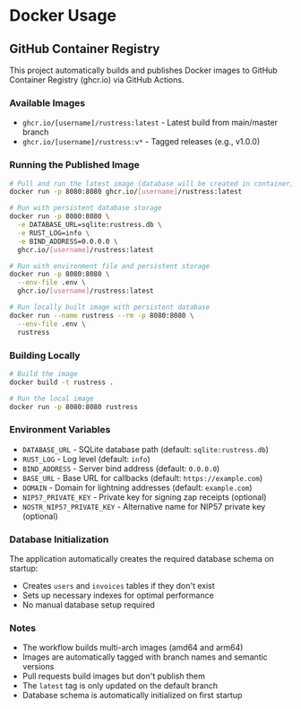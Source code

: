 # Docker Usage

## GitHub Container Registry

This project automatically builds and publishes Docker images to GitHub Container Registry (ghcr.io) via GitHub Actions.

### Available Images

- `ghcr.io/[username]/rustress:latest` - Latest build from main/master branch
- `ghcr.io/[username]/rustress:v*` - Tagged releases (e.g., v1.0.0)

### Running the Published Image

```bash
# Pull and run the latest image (database will be created in container)
docker run -p 8080:8080 ghcr.io/[username]/rustress:latest

# Run with persistent database storage
docker run -p 8080:8080 \
  -e DATABASE_URL=sqlite:rustress.db \
  -e RUST_LOG=info \
  -e BIND_ADDRESS=0.0.0.0 \
  ghcr.io/[username]/rustress:latest

# Run with environment file and persistent storage
docker run -p 8080:8080 \
  --env-file .env \
  ghcr.io/[username]/rustress:latest

# Run locally built image with persistent database
docker run --name rustress --rm -p 8080:8080 \
  --env-file .env \
  rustress
```

### Building Locally

```bash
# Build the image
docker build -t rustress .

# Run the local image
docker run -p 8080:8080 rustress
```

### Environment Variables

- `DATABASE_URL` - SQLite database path (default: `sqlite:rustress.db`)
- `RUST_LOG` - Log level (default: `info`)
- `BIND_ADDRESS` - Server bind address (default: `0.0.0.0`)
- `BASE_URL` - Base URL for callbacks (default: `https://example.com`)
- `DOMAIN` - Domain for lightning addresses (default: `example.com`)
- `NIP57_PRIVATE_KEY` - Private key for signing zap receipts (optional)
- `NOSTR_NIP57_PRIVATE_KEY` - Alternative name for NIP57 private key (optional)

### Database Initialization

The application automatically creates the required database schema on startup:
- Creates `users` and `invoices` tables if they don't exist
- Sets up necessary indexes for optimal performance
- No manual database setup required

### Notes

- The workflow builds multi-arch images (amd64 and arm64)
- Images are automatically tagged with branch names and semantic versions
- Pull requests build images but don't publish them
- The `latest` tag is only updated on the default branch
- Database schema is automatically initialized on first startup
